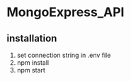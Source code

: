 # MongoExpress_API

## installation
1. set connection string in .env file
2. npm install 
3. npm start

